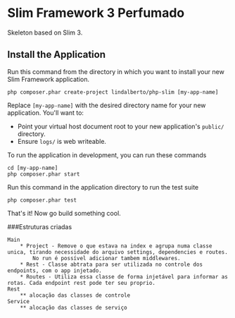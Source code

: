 # Slim Framework 3 Perfumado
    
Skeleton based on Slim 3.
    
## Install the Application

Run this command from the directory in which you want to install your new Slim Framework application.

    php composer.phar create-project lindalberto/php-slim [my-app-name]

Replace `[my-app-name]` with the desired directory name for your new application. You'll want to:

* Point your virtual host document root to your new application's `public/` directory.
* Ensure `logs/` is web writeable.

To run the application in development, you can run these commands 

	cd [my-app-name]
	php composer.phar start

Run this command in the application directory to run the test suite

	php composer.phar test

That's it! Now go build something cool.

###Estruturas criadas

    Main
        * Project - Remove o que estava na index e agrupa numa classe unica, tirando necessidade do arquivo settings, dependencies e routes.
            No run é possível adicionar tambem middlewares.
        * Rest - Classe abtrata para ser utilizada no controle dos endpoints, com o app injetado.
        * Routes - Utiliza essa classe de forma injetável para informar as rotas. Cada endpoint rest pode ter seu proprio.  
    Rest
        ** alocação das classes de controle    
    Service
        ** alocação das classes de serviço
